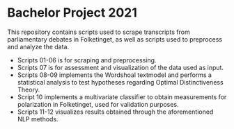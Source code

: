 # Bachelor Project 2021

This repository contains scripts used to scrape transcripts from parliamentary debates in Folketinget, as well as scripts used to preprocess and analyze the data.

- Scripts 01-06 is for scraping and preprocessing.
- Scripts 07 is for assessment and visualization of the data used as input. 
- Scripts 08-09 implements the Wordshoal textmodel and performs a statistical analysis to test hypotheses regarding Optimal Distinctiveness Theory.
- Script 10 implements a multivariate classifier to obtain measurements for polarization in Folketinget, used for validation purposes. 
- Scripts 11-12 visualizes results obtained through the aforementioned NLP methods. 
